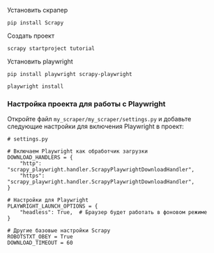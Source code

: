 Установить скрапер

```
pip install Scrapy
```

Создать проект
```
scrapy startproject tutorial
```

Установить playwright
```
pip install playwright scrapy-playwright
```
```
playwright install
```

### Настройка проекта для работы с Playwright

Откройте файл `my_scraper/my_scraper/settings.py` и добавьте следующие настройки для включения Playwright в проект:
```
# settings.py

# Включаем Playwright как обработчик загрузки
DOWNLOAD_HANDLERS = {
    "http": "scrapy_playwright.handler.ScrapyPlaywrightDownloadHandler",
    "https": "scrapy_playwright.handler.ScrapyPlaywrightDownloadHandler",
}

# Настройки для Playwright
PLAYWRIGHT_LAUNCH_OPTIONS = {
    "headless": True,  # Браузер будет работать в фоновом режиме
}

# Другие базовые настройки Scrapy
ROBOTSTXT_OBEY = True
DOWNLOAD_TIMEOUT = 60
```
